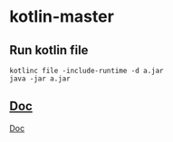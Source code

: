 # kotlin-master

## Run kotlin file

```
kotlinc file -include-runtime -d a.jar
java -jar a.jar
```


## [Doc](https://kotlinlang.org/docs/reference/collection-transformations.html)
[Doc](https://kotlinlang.org/docs/reference/collection-transformations.html)